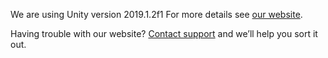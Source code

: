 We are using Unity version 2019.1.2f1
For more details see [our website](https://dariavo.wixsite.com/witchjump).

Having trouble with our website? [Contact support](mailto:dariavo@uw.edu) and we’ll help you sort it out.
